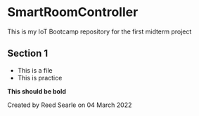 # SmartRoomController
This is my IoT Bootcamp repository for the first midterm project

## Section 1
* This is a file
* This is practice

**This should be bold**

Created by Reed Searle on 04 March 2022
